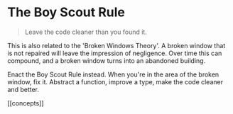 # The Boy Scout Rule

> Leave the code cleaner than you found it.

This is also related to the 'Broken Windows Theory'. A broken window that is not repaired will leave the impression of negligence. Over time this can compound, and a broken window turns into an abandoned building.

Enact the Boy Scout Rule instead. When you're in the area of the broken window, fix it. Abstract a function, improve a type, make the code cleaner and better.

[[concepts]]